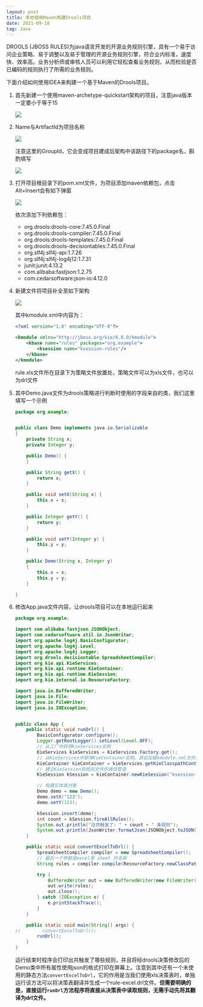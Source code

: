 ```yaml
---
layout: post
title: 本地使用Maven构建Drools项目
date: 2021-09-18
tag: Java
---
```


DROOLS (JBOSS RULES)为java语言开发的开源业务规则引擎，具有一个易于访问企业策略、易于调整以及易于管理的开源业务规则引擎，符合业内标准，速度快、效率高。业务分析师或审核人员可以利用它轻松查看业务规则，从而检验是否已编码的规则执行了所需的业务规则。

下面介绍如何使用IDEA来构建一个基于Maven的Drools项目。

1. 首先新建一个使用maven-archetype-quickstart架构的项目，注意java版本一定要小于等于15

   ![](/assets/2021-09-18-drools-with-maven-1.png)

2. Name与ArtifactId为项目名称

   ![](/assets/2021-09-18-drools-with-maven-2.png)

   注意这里的GroupId，它会变成项目建成后架构中该路径下的package名，斟酌填写

   ![](/assets/2021-09-18-drools-with-maven-3.png)

3. 打开项目根目录下的pom.xml文件，为项目添加maven依赖包，点击Alt+Insert会有如下弹窗

   ![](/assets/2021-09-18-drools-with-maven-4.png)

   依次添加下列依赖包：

   - org.drools:drools-core:7.45.0.Final
   - org.drools:drools-compiler:7.45.0.Final
   - org.drools:drools-templates:7.45.0.Final
   - org.drools:drools-decisiontables:7.45.0.Final
   - org.slf4j:slf4j-api:1.7.26
   - org.slf4j:slf4j-log4j12:1.7.31
   - junit:junit:4.13.2
   - com.alibaba:fastjson:1.2.75
   - com.cedarsoftware:json-io:4.12.0

4. 新建文件将项目补全至如下架构

   ![](/assets/2021-09-18-drools-with-maven-5.png)

   其中kmodule.xml中内容为：

   ```xml
   <?xml version="1.0" encoding="UTF-8"?>

   <kmodule xmlns="http://jboss.org/kie/6.0.0/kmodule">
       <kbase name="rules" packages="org.example">
           <ksession name="ksession-rules"/>
       </kbase>
   </kmodule>
   ```

   rule.xls文件所在目录下为策略文件放置处，策略文件可以为xls文件，也可以为drl文件

5. 其中Demo.java文件为drools策略进行判断时使用的字段来自的类，我们这里填写一个示例

   ```java
   package org.example;


   public class Demo implements java.io.Serializable
   {
       private String x;
       private Integer y;

       public Demo() {
       }

       public String getX() {
           return x;
       }

       public void setX(String x) {
           this.x = x;
       }

       public Integer getY() {
           return y;
       }

       public void setY(Integer y) {
           this.y = y;
       }

       public Demo(String x, Integer y)
       {
           this.x = x;
           this.y = y;
       }

   }
   ```

6. 修改App.java文件内容，让drools项目可以在本地运行起来

   ```java
   package org.example;

   import com.alibaba.fastjson.JSONObject;
   import com.cedarsoftware.util.io.JsonWriter;
   import org.apache.log4j.BasicConfigurator;
   import org.apache.log4j.Level;
   import org.apache.log4j.Logger;
   import org.drools.decisiontable.SpreadsheetCompiler;
   import org.kie.api.KieServices;
   import org.kie.api.runtime.KieContainer;
   import org.kie.api.runtime.KieSession;
   import org.kie.internal.io.ResourceFactory;

   import java.io.BufferedWriter;
   import java.io.File;
   import java.io.FileWriter;
   import java.io.IOException;


   public class App {
       public static void runDrl() {
           BasicConfigurator.configure();
           Logger.getRootLogger().setLevel(Level.OFF);
           // 从工厂中获得KieServices实例
           KieServices kieServices = KieServices.Factory.get();
           // 从KieServices中获得KieContainer实例，其会加载kmodule.xml文件并load规则文件
           KieContainer kieContainer = kieServices.getKieClasspathContainer();
           // 建立KieSession到规则文件的通信管道
           KieSession kSession = kieContainer.newKieSession("ksession-rules");

           // 构建实体类对象
           Demo demo = new Demo();
           demo.setX("123");
           demo.setY(123);

           kSession.insert(demo);
           int count = kSession.fireAllRules();
           System.out.println("总共触发了: " + count + " 条规则");
           System.out.println(JsonWriter.formatJson(JSONObject.toJSON(demo).toString()));
       }

       public static void convertExcelToDrl() {
           SpreadsheetCompiler compiler = new SpreadsheetCompiler();
           // 最后一个参数是excel里 sheet 的名称
           String rules = compiler.compile(ResourceFactory.newClassPathResource("org.example" + File.separator + "rule.xls", "UTF-8"), "Sheet1");

           try {
               BufferedWriter out = new BufferedWriter(new FileWriter("src/main/resources/org.example/rule-excel.drl"));
               out.write(rules);
               out.close();
           } catch (IOException e) {
               e.printStackTrace();
           }
       }

       public static void main(String[] args) {
   //        convertExcelToDrl();
           runDrl();
       }
   }
   ```

   运行结束时程序会打印出共触发了哪些规则，并且将经drools决策修改后的Demo类中所有属性使用json的格式打印在屏幕上。注意到其中还有一个未使用的静态方法`convertExcelToDrl`，它的作用是当我们使用xls决策表时，单独运行该方法可以将决策表翻译并生成一个rule-excel.drl文件。**但需要明确的是，直接运行`runDrl`方法程序将直接从决策表中读取规则，无需手动先将其翻译为drl文件。**
